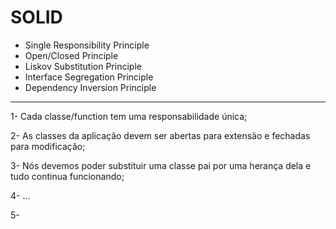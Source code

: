 # SOLID

- Single Responsibility Principle
- Open/Closed Principle
- Liskov Substitution Principle
- Interface Segregation Principle
- Dependency Inversion Principle

---------

1- Cada classe/function tem uma responsabilidade única;

2- As classes da aplicação devem ser abertas para extensão e fechadas para modificação;

3- Nós devemos poder substituir uma classe pai por uma herança dela e tudo continua funcionando;

4- ...

5- 